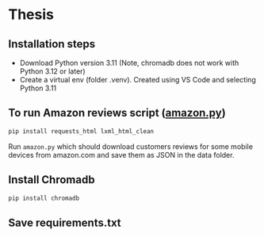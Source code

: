 # Thesis

## Installation steps

- Download Python version 3.11 (Note, chromadb does not work with Python 3.12 or later)
- Create a virtual env (folder .venv). Created using VS Code and selecting Python 3.11

## To run Amazon reviews script ([amazon.py](./amazon.py))

```bash
pip install requests_html lxml_html_clean
```

Run `amazon.py` which should download customers reviews for some mobile devices from amazon.com and save them as JSON in the data folder.


## Install Chromadb

```bash
pip install chromadb
```

## Save requirements.txt

